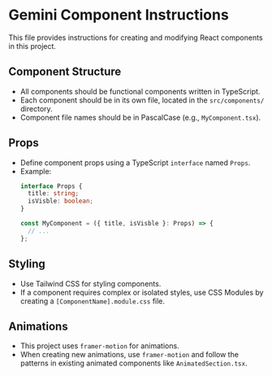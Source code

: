 # Gemini Component Instructions

This file provides instructions for creating and modifying React components in this project.

## Component Structure

- All components should be functional components written in TypeScript.
- Each component should be in its own file, located in the `src/components/` directory.
- Component file names should be in PascalCase (e.g., `MyComponent.tsx`).

## Props

- Define component props using a TypeScript `interface` named `Props`.
- Example:
  ```typescript
  interface Props {
    title: string;
    isVisble: boolean;
  }

  const MyComponent = ({ title, isVisble }: Props) => {
    // ...
  };
  ```

## Styling

- Use Tailwind CSS for styling components.
- If a component requires complex or isolated styles, use CSS Modules by creating a `[ComponentName].module.css` file.

## Animations

- This project uses `framer-motion` for animations.
- When creating new animations, use `framer-motion` and follow the patterns in existing animated components like `AnimatedSection.tsx`.
